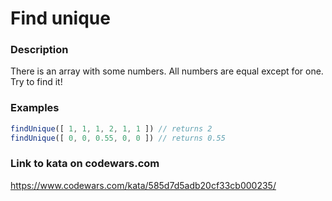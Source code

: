 # Find unique

### Description
There is an array with some numbers. All numbers are equal except for one. Try to find it!

### Examples
```typescript
findUnique([ 1, 1, 1, 2, 1, 1 ]) // returns 2
findUnique([ 0, 0, 0.55, 0, 0 ]) // returns 0.55
```

### Link to kata on codewars.com
https://www.codewars.com/kata/585d7d5adb20cf33cb000235/
